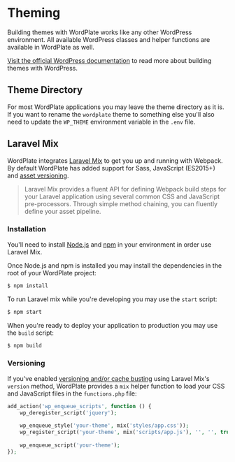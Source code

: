 # Theming

Building themes with WordPlate works like any other WordPress environment. All available WordPress classes and helper functions are available in WordPlate as well. 

[Visit the official WordPress documentation](https://developer.wordpress.org/themes) to read more about building themes with WordPress.

## Theme Directory

For most WordPlate applications you may leave the theme directory as it is. If you want to rename the `wordplate` theme to something else you'll also need to update the `WP_THEME` environment variable in the `.env` file.

## Laravel Mix

WordPlate integrates [Laravel Mix](https://laravel.com/docs/5.8/mix) to get you up and running with Webpack. By default WordPlate has added support for Sass, JavaScript (ES2015+) and [asset versioning](https://laravel.com/docs/5.8/mix#versioning-and-cache-busting).

> Laravel Mix provides a fluent API for defining Webpack build steps for your Laravel application using several common CSS and JavaScript pre-processors. Through simple method chaining, you can fluently define your asset pipeline.

### Installation

You'll need to install [Node.js](https://nodejs.org/en) and [npm](https://www.npmjs.com) in your environment in order use Laravel Mix.

Once Node.js and npm is installed you may install the dependencies in the root of your WordPlate project:

```sh
$ npm install
```

To run Laravel mix while you're developing you may use the `start` script:

```sh
$ npm start
```

When you're ready to deploy your application to production you may use the `build` script:

```sh
$ npm build
```

### Versioning

If you've enabled [versioning and/or cache busting](https://laravel.com/docs/5.8/mix#versioning-and-cache-busting) using Laravel Mix's `version` method, WordPlate provides a `mix` helper function to load your CSS and JavaScript files in the `functions.php` file:

```php
add_action('wp_enqueue_scripts', function () {
    wp_deregister_script('jquery');
    
    wp_enqueue_style('your-theme', mix('styles/app.css'));
    wp_register_script('your-theme', mix('scripts/app.js'), '', '', true);
    
    wp_enqueue_script('your-theme');
});
```
